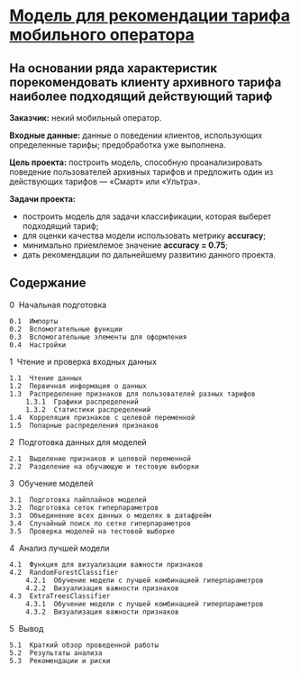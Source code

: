 # [Модель для рекомендации тарифа мобильного оператора](https://nbviewer.jupyter.org/github/Nanobelka/Yandex_Praktikum/blob/main/mobile_tariff_recomendation/mobile_tariff_recomendation.ipynb)
## На основании ряда характеристик порекомендовать клиенту архивного тарифа наиболее подходящий действующий тариф

**Заказчик:** некий мобильный оператор.

**Входные данные:** данные о поведении клиентов, использующих определенные тарифы; предобработка уже выполнена.

**Цель проекта:** построить модель, способную проанализировать поведение пользователей архивных тарифов и предложить один из действующих тарифов — «Смарт» или «Ультра».

**Задачи проекта:**

- построить модель для задачи классификации, которая выберет подходящий тариф;
- для оценки качества модели использовать метрику **accuracy**;
- минимально приемлемое значение **accuracy = 0.75**;
- дать рекомендации по дальнейшему развитию данного проекта.

## Содержание
        
0  Начальная подготовка

    0.1  Импорты
    0.2  Вспомогательные функции
    0.3  Вспомогательные элементы для оформления
    0.4  Настройки

1  Чтение и проверка входных данных

    1.1  Чтение данных
    1.2  Первичная информация о данных
    1.3  Распределение признаков для пользователей разных тарифов
        1.3.1  Графики распределений
        1.3.2  Статистики распределений
    1.4  Корреляция признаков с целевой переменной
    1.5  Попарные распределения признаков
        
2  Подготовка данных для моделей

    2.1  Выделение признаков и целевой переменной
    2.2  Разделение на обучающую и тестовую выборки
        
3  Обучение моделей

    3.1  Подготовка пайплайнов моделей
    3.2  Подготовка сеток гиперпараметров
    3.3  Объединение всех данных о моделях в датафрейм
    3.4  Случайный поиск по сетке гиперпараметров
    3.5  Проверка моделей на тестовой выборке
        
4  Анализ лучшей модели

    4.1  Функция для визуализации важности признаков
    4.2  RandomForestClassifier
        4.2.1  Обучение модели с лучшей комбинацией гиперпараметров
        4.2.2  Визуализация важности признаков
    4.3  ExtraTreesClassifier
        4.3.1  Обучение модели с лучшей комбинацией гиперпараметров
        4.3.2  Визуализация важности признаков
            
5  Вывод

    5.1  Краткий обзор проведенной работы
    5.2  Результаты анализа
    5.3  Рекомендации и риски
